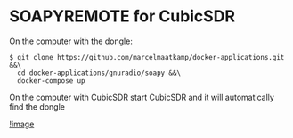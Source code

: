 # SOAPYREMOTE for CubicSDR

On the computer with the dongle:
```
$ git clone https://github.com/marcelmaatkamp/docker-applications.git &&\
  cd docker-applications/gnuradio/soapy &&\
  docker-compose up
```

On the computer with CubicSDR start CubicSDR and it will automatically find the dongle

[!image](Schermafbeelding%202016-05-21%20om%2012.50.19.png)
